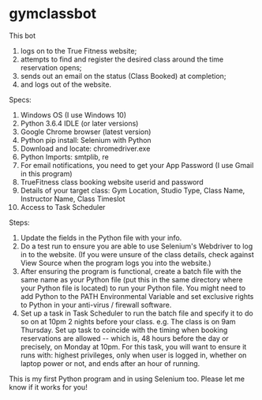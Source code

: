 # gymclassbot
This bot
1) logs on to the True Fitness website;
2) attempts to find and register the desired class around the time reservation opens;
3) sends out an email on the status (Class Booked) at completion;
4) and logs out of the website. 

Specs:
1) Windows OS (I use Windows 10)
2) Python 3.6.4 IDLE (or later versions)
3) Google Chrome browser (latest version)
4) Python pip install: Selenium with Python
5) Download and locate: chromedriver.exe
6) Python Imports: smtplib, re 
7) For email notifications, you need to get your App Password (I use Gmail in this program)
8) TrueFitness class booking website userid and password
9) Details of your target class: Gym Location, Studio Type, Class Name, Instructor Name, Class Timeslot
10) Access to Task Scheduler

Steps:
1) Update the <ENTER YOUR...> fields in the Python file with your info.
2) Do a test run to ensure you are able to use Selenium's Webdriver to log in to the website.
(If you were unsure of the class details, check against View Source when the program logs you into the website.)
3) After ensuring the program is functional, create a batch file with the same name as your Python file (put this in the same directory where your Python file is located) to run your Python file. You might need to add Python to the PATH Environmental Variable and set exclusive rights to Python in your anti-virus / firewall software.
4) Set up a task in Task Scheduler to run the batch file and specify it to do so on at 10pm 2 nights before your class.
e.g. The class is on 9am Thursday. Set up task to coincide with the timing when booking reservations are allowed -- which is, 48 hours before the day or precisely, on Monday at 10pm.
For this task, you will want to ensure it runs with:
  highest privileges, only when user is logged in, whether on laptop power or not, and ends after an hour of running.

This is my first Python program and in using Selenium too. 
Please let me know if it works for you!
